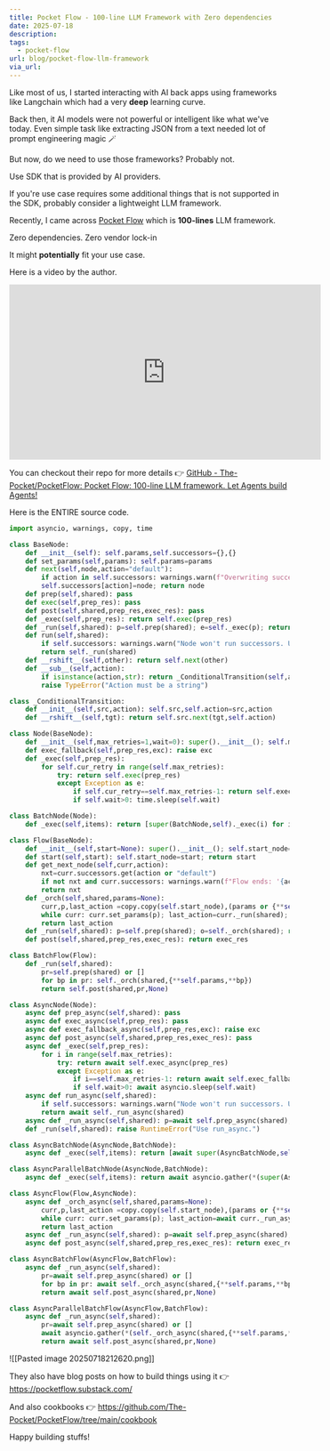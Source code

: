 ```yaml
---
title: Pocket Flow - 100-line LLM Framework with Zero dependencies
date: 2025-07-18
description: 
tags:
  - pocket-flow
url: blog/pocket-flow-llm-framework
via_url:
---
```

Like most of us, I started interacting with AI back apps using frameworks like Langchain which had  a very **deep** learning curve.

Back then, it AI models were not powerful or intelligent like what we've today. Even simple task like extracting JSON from a text needed lot of prompt engineering magic 🪄

But now, do we need to use those frameworks? Probably not.

Use SDK that is provided by AI providers.

If you're use case requires some additional things that is not supported in the SDK, probably consider a lightweight LLM framework.

Recently, I came across [Pocket Flow](https://the-pocket.github.io/PocketFlow/) which is **100-lines** LLM framework.

Zero dependencies. Zero vendor lock-in

It might **potentially** fit your use case.

Here is a video by the author.

<iframe width="560" height="315" src="https://www.youtube-nocookie.com/embed/0Zr3NwcvpA0?si=Q--lJ_1hUEaazfk0" title="YouTube video player" frameborder="0" allow="accelerometer; autoplay; clipboard-write; encrypted-media; gyroscope; picture-in-picture; web-share" referrerpolicy="strict-origin-when-cross-origin" allowfullscreen></iframe>

You can checkout their repo for more details 👉 [GitHub - The-Pocket/PocketFlow: Pocket Flow: 100-line LLM framework. Let Agents build Agents!](https://github.com/The-Pocket/PocketFlow)

Here is the ENTIRE source code.
```python
import asyncio, warnings, copy, time

class BaseNode:
    def __init__(self): self.params,self.successors={},{}
    def set_params(self,params): self.params=params
    def next(self,node,action="default"):
        if action in self.successors: warnings.warn(f"Overwriting successor for action '{action}'")
        self.successors[action]=node; return node
    def prep(self,shared): pass
    def exec(self,prep_res): pass
    def post(self,shared,prep_res,exec_res): pass
    def _exec(self,prep_res): return self.exec(prep_res)
    def _run(self,shared): p=self.prep(shared); e=self._exec(p); return self.post(shared,p,e)
    def run(self,shared): 
        if self.successors: warnings.warn("Node won't run successors. Use Flow.")  
        return self._run(shared)
    def __rshift__(self,other): return self.next(other)
    def __sub__(self,action):
        if isinstance(action,str): return _ConditionalTransition(self,action)
        raise TypeError("Action must be a string")

class _ConditionalTransition:
    def __init__(self,src,action): self.src,self.action=src,action
    def __rshift__(self,tgt): return self.src.next(tgt,self.action)

class Node(BaseNode):
    def __init__(self,max_retries=1,wait=0): super().__init__(); self.max_retries,self.wait=max_retries,wait
    def exec_fallback(self,prep_res,exc): raise exc
    def _exec(self,prep_res):
        for self.cur_retry in range(self.max_retries):
            try: return self.exec(prep_res)
            except Exception as e:
                if self.cur_retry==self.max_retries-1: return self.exec_fallback(prep_res,e)
                if self.wait>0: time.sleep(self.wait)

class BatchNode(Node):
    def _exec(self,items): return [super(BatchNode,self)._exec(i) for i in (items or [])]

class Flow(BaseNode):
    def __init__(self,start=None): super().__init__(); self.start_node=start
    def start(self,start): self.start_node=start; return start
    def get_next_node(self,curr,action):
        nxt=curr.successors.get(action or "default")
        if not nxt and curr.successors: warnings.warn(f"Flow ends: '{action}' not found in {list(curr.successors)}")
        return nxt
    def _orch(self,shared,params=None):
        curr,p,last_action =copy.copy(self.start_node),(params or {**self.params}),None
        while curr: curr.set_params(p); last_action=curr._run(shared); curr=copy.copy(self.get_next_node(curr,last_action))
        return last_action
    def _run(self,shared): p=self.prep(shared); o=self._orch(shared); return self.post(shared,p,o)
    def post(self,shared,prep_res,exec_res): return exec_res

class BatchFlow(Flow):
    def _run(self,shared):
        pr=self.prep(shared) or []
        for bp in pr: self._orch(shared,{**self.params,**bp})
        return self.post(shared,pr,None)

class AsyncNode(Node):
    async def prep_async(self,shared): pass
    async def exec_async(self,prep_res): pass
    async def exec_fallback_async(self,prep_res,exc): raise exc
    async def post_async(self,shared,prep_res,exec_res): pass
    async def _exec(self,prep_res): 
        for i in range(self.max_retries):
            try: return await self.exec_async(prep_res)
            except Exception as e:
                if i==self.max_retries-1: return await self.exec_fallback_async(prep_res,e)
                if self.wait>0: await asyncio.sleep(self.wait)
    async def run_async(self,shared): 
        if self.successors: warnings.warn("Node won't run successors. Use AsyncFlow.")  
        return await self._run_async(shared)
    async def _run_async(self,shared): p=await self.prep_async(shared); e=await self._exec(p); return await self.post_async(shared,p,e)
    def _run(self,shared): raise RuntimeError("Use run_async.")

class AsyncBatchNode(AsyncNode,BatchNode):
    async def _exec(self,items): return [await super(AsyncBatchNode,self)._exec(i) for i in items]

class AsyncParallelBatchNode(AsyncNode,BatchNode):
    async def _exec(self,items): return await asyncio.gather(*(super(AsyncParallelBatchNode,self)._exec(i) for i in items))

class AsyncFlow(Flow,AsyncNode):
    async def _orch_async(self,shared,params=None):
        curr,p,last_action =copy.copy(self.start_node),(params or {**self.params}),None
        while curr: curr.set_params(p); last_action=await curr._run_async(shared) if isinstance(curr,AsyncNode) else curr._run(shared); curr=copy.copy(self.get_next_node(curr,last_action))
        return last_action
    async def _run_async(self,shared): p=await self.prep_async(shared); o=await self._orch_async(shared); return await self.post_async(shared,p,o)
    async def post_async(self,shared,prep_res,exec_res): return exec_res

class AsyncBatchFlow(AsyncFlow,BatchFlow):
    async def _run_async(self,shared):
        pr=await self.prep_async(shared) or []
        for bp in pr: await self._orch_async(shared,{**self.params,**bp})
        return await self.post_async(shared,pr,None)

class AsyncParallelBatchFlow(AsyncFlow,BatchFlow):
    async def _run_async(self,shared): 
        pr=await self.prep_async(shared) or []
        await asyncio.gather(*(self._orch_async(shared,{**self.params,**bp}) for bp in pr))
        return await self.post_async(shared,pr,None)
```


![[Pasted image 20250718212620.png]]

They also have blog posts on how to build things using it 👉 https://pocketflow.substack.com/

And also cookbooks 👉 https://github.com/The-Pocket/PocketFlow/tree/main/cookbook

Happy building stuffs!